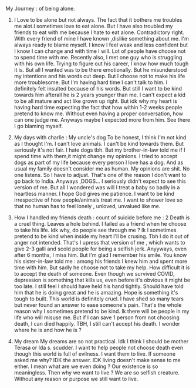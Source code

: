 My Journey : of being alone.
1. I Love to be alone but not always.
    The fact that it bothers me troubles me alot.I sometimes love to eat alone. But I have also troubled my friends to eat with me because I hate to eat alone. Contradictory right.
   With every friend of mine I have known ,dislike something about me. I'm always ready to blame myself. I know I feel weak and less confident but I know I can change and with time I will.
   Lot of people have choose not to spend time with me. Recently also, I met one guy who is struggling with his own life. Trying to figure out his career, I know how much tough it is.
   But all I wanted was to be there emotionally. But he misunderstood my intentions and his words cut deep. But I choose not to make his life more troublesome. But I'm having hard time
   I can't talk to him. I definitely felt insulted because of his words. But still I want to be kind towards him afterall he is 2 years younger than me. I can't expect a kid to be all
   mature and act like grown up right. But idk why my heart is having hard time expecting the fact that how within 1-2 weeks people pretend to know me. Without even having a proper
   conversation, how can one judge me. Anyways maybe I expected more from him. See there I go blaming myself.
   
2. My days with charlie : My uncle's dog
  To be honest, I think I'm not kind as I thought I'm. I can't love animals. I can't be kind towards them. But seriously it's not fair. I hate dogs tbh. But my brother-in-law told me if I
  spend time with them,it might change my opinions. I tried to accept dogs as part of my life because every person I love has a dog. And as usual my family doesn't consider me as 
  human. My opinions are shit. No one listens. So I have to adjust. That's one of the reason I don't want to go back to India. Anyways ,DOGS... I seriously didn't expect to see this version
  of me. But all I wondered was will I treat a baby so badly in a heartless manner. I hope God gives me patience. I want to be kind irrespective of how people/animals treat me.
  I want to shower love so that no human has to feel lonely , unloved, unvalued like me.

3. How I handled my friends death : count of suicide before me : 2
  Death is a cruel thing. Leaves a hole behind. I failed as a friend when he choose to take his life. Idk why, do people see through me ? Ik I sometimes pretend to be kind when inside
  my heart I'll be crusing. Tbh I do it out of anger not intended. That's I upress that version of me , which wants to give 2-3 galli and scold people for being a selfish jerk.
  Anyyways, even after 6 months, I miss him. But I'm glad I remember his smile. You know his sister-in-law told me : among his friends I knew him and spent more time with him. But
  sadly he choose not to take my help. How difficult it is to accept the death of someone. Even though we survived COVID, depression is something that kills us, even before it's obvious
  it might be too late. I still feel I should have held his hand tightly. Should have told him that he is doing great and he is amazing. Hope is something it's tough to built.
  This world is definitely cruel. I have shed so many tears but never found an answer to ease someone's pain. That's the whole reason why I sometimes pretend to be kind. Ik there will
  be people in my life who will misuse me. But if I can save 1 person from not choosing death, I can died happily.
  TBH, I still can't accept his death. I wonder where he is and how he is ?
5. My dream
   My dreams are so not practical. Idk I think I should be mother Terasa or Ida s. scudder. I want to help people not choose death even though this world is full of evilness.
   I want them to live. If someone asked me why? IDK the answer. IDK living doesn't make sense to me either. I mean what are we even doing ? Our existence is so meaningless.
   Then why we want to live ? We are so selfish creature. Without any reason or purpose we still want to live.
